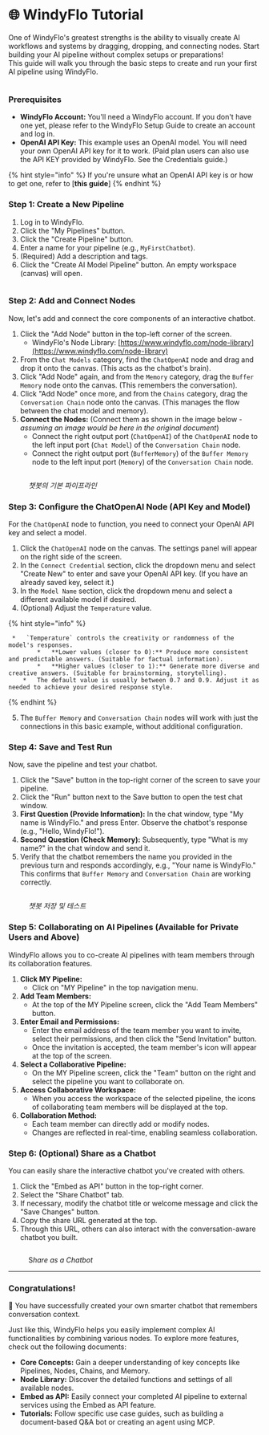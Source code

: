 # 🌐 WindyFlo Tutorial

One of WindyFlo's greatest strengths is the ability to visually create AI workflows and systems by dragging, dropping, and connecting nodes. Start building your AI pipeline without complex setups or preparations!\
This guide will walk you through the basic steps to create and run your first AI pipeline using WindyFlo.

<figure><img src="https://gitbookio.github.io/onboarding-template-images/quickstart-hero.png" alt=""><figcaption></figcaption></figure>

### Prerequisites

* **WindyFlo Account:** You'll need a WindyFlo account. If you don't have one yet, please refer to the WindyFlo Setup Guide to create an account and log in.
* **OpenAI API Key:** This example uses an OpenAI model. You will need your own OpenAI API key for it to work. (Paid plan users can also use the API KEY provided by WindyFlo. See the Credentials guide.)

{% hint style="info" %}
If you're unsure what an OpenAI API key is or how to get one, refer to \[**this guide**]
{% endhint %}

### Step 1: Create a New Pipeline

1. Log in to WindyFlo.
2. Click the "My Pipelines" button.
3. Click the "Create Pipeline" button.
4. Enter a name for your pipeline (e.g., `MyFirstChatbot`).
5. (Required) Add a description and tags.
6. Click the "Create AI Model Pipeline" button. An empty workspace (canvas) will open.

<div data-full-width="false"><figure><img src="https://gitbookio.github.io/onboarding-template-images/quickstart-import.png" alt=""><figcaption></figcaption></figure></div>

### Step 2: Add and Connect Nodes

Now, let's add and connect the core components of an interactive chatbot.

1. Click the "Add Node" button in the top-left corner of the screen.
   * WindyFlo's Node Library: [https://www.windyflo.com/node-library](https://www.windyflo.com/node-library)
2. From the `Chat Models` category, find the `ChatOpenAI` node and drag and drop it onto the canvas. (This acts as the chatbot's brain).
3. Click "Add Node" again, and from the `Memory` category, drag the `Buffer Memory` node onto the canvas. (This remembers the conversation).
4. Click "Add Node" once more, and from the `Chains` category, drag the `Conversation Chain` node onto the canvas. (This manages the flow between the chat model and memory).
5. **Connect the Nodes:** (Connect them as shown in the image below - _assuming an image would be here in the original document_)
   * Connect the right output port (`ChatOpenAI`) of the `ChatOpenAI` node to the left input port (`Chat Model`) of the `Conversation Chain` node.
   * Connect the right output port (`BufferMemory`) of the `Buffer Memory` node to the left input port (`Memory`) of the `Conversation Chain` node.

<figure><img src="https://gitbookio.github.io/onboarding-template-images/quickstart-import.png" alt=""><figcaption><p><em>챗봇의 기본 파이프라인</em></p></figcaption></figure>

### Step 3: Configure the ChatOpenAI Node (API Key and Model)

For the `ChatOpenAI` node to function, you need to connect your OpenAI API key and select a model.

1. Click the `ChatOpenAI` node on the canvas. The settings panel will appear on the right side of the screen.
2. In the `Connect Credential` section, click the dropdown menu and select "Create New" to enter and save your OpenAI API key. (If you have an already saved key, select it.)
3. In the `Model Name` section, click the dropdown menu and select a different available model if desired.
4. (Optional) Adjust the `Temperature` value.

{% hint style="info" %}
```
 *   `Temperature` controls the creativity or randomness of the model's responses.
        *   **Lower values (closer to 0):** Produce more consistent and predictable answers. (Suitable for factual information).
        *   **Higher values (closer to 1):** Generate more diverse and creative answers. (Suitable for brainstorming, storytelling).
    *   The default value is usually between 0.7 and 0.9. Adjust it as needed to achieve your desired response style.
```
{% endhint %}

5. The `Buffer Memory` and `Conversation Chain` nodes will work with just the connections in this basic example, without additional configuration.

### Step 4: Save and Test Run

Now, save the pipeline and test your chatbot.

1. Click the "Save" button in the top-right corner of the screen to save your pipeline.
2. Click the "Run" button next to the Save button to open the test chat window.
3. **First Question (Provide Information):** In the chat window, type "My name is WindyFlo." and press Enter. Observe the chatbot's response (e.g., "Hello, WindyFlo!").
4. **Second Question (Check Memory):** Subsequently, type "What is my name?" in the chat window and send it.
5. Verify that the chatbot remembers the name you provided in the previous turn and responds accordingly, e.g., "Your name is WindyFlo." This confirms that `Buffer Memory` and `Conversation Chain` are working correctly.

<figure><img src="https://gitbookio.github.io/onboarding-template-images/quickstart-import.png" alt=""><figcaption><p><em>챗봇 저장 및 테스트</em></p></figcaption></figure>

### Step 5: Collaborating on AI Pipelines (Available for Private Users and Above)

WindyFlo allows you to co-create AI pipelines with team members through its collaboration features.

1. **Click MY Pipeline:**
   * Click on "MY Pipeline" in the top navigation menu.
2. **Add Team Members:**
   * At the top of the MY Pipeline screen, click the "Add Team Members" button.
3. **Enter Email and Permissions:**
   * Enter the email address of the team member you want to invite, select their permissions, and then click the "Send Invitation" button.
   * Once the invitation is accepted, the team member's icon will appear at the top of the screen.
4. **Select a Collaborative Pipeline:**
   * On the MY Pipeline screen, click the "Team" button on the right and select the pipeline you want to collaborate on.
5. **Access Collaborative Workspace:**
   * When you access the workspace of the selected pipeline, the icons of collaborating team members will be displayed at the top.
6. **Collaboration Method:**
   * Each team member can directly add or modify nodes.
   * Changes are reflected in real-time, enabling seamless collaboration.

### Step 6: (Optional) Share as a Chatbot

You can easily share the interactive chatbot you've created with others.

1. Click the "Embed as API" button in the top-right corner.
2. Select the "Share Chatbot" tab.
3. If necessary, modify the chatbot title or welcome message and click the "Save Changes" button.
4. Copy the share URL generated at the top.
5. Through this URL, others can also interact with the conversation-aware chatbot you built.

<figure><img src="https://gitbookio.github.io/onboarding-template-images/quickstart-import.png" alt=""><figcaption><p>S<em>hare as a Chatbot</em></p></figcaption></figure>

***

### Congratulations!

🎉 You have successfully created your own smarter chatbot that remembers conversation context.

Just like this, WindyFlo helps you easily implement complex AI functionalities by combining various nodes. To explore more features, check out the following documents:

* **Core Concepts:** Gain a deeper understanding of key concepts like Pipelines, Nodes, Chains, and Memory.
* **Node Library:** Discover the detailed functions and settings of all available nodes.
* **Embed as API:** Easily connect your completed AI pipeline to external services using the Embed as API feature.
* **Tutorials:** Follow specific use case guides, such as building a document-based Q\&A bot or creating an agent using MCP.
